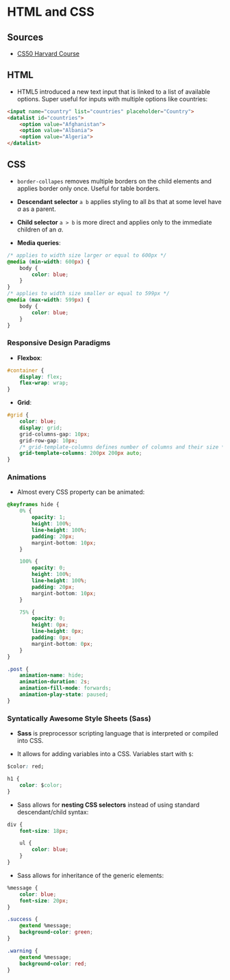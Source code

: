 # HTML and CSS

## Sources

- [CS50 Harvard Course](https://cs50.harvard.edu/web/2020/weeks/0/)

## HTML

- HTML5 introduced a new text input that is linked to a list of available options. Super useful for inputs with multiple options like countries:

```HTML
<input name="country" list="countries" placeholder="Country">
<datalist id="countries">
    <option value="Afghanistan">
    <option value="Albania">
    <option value="Algeria">
</datalist>
```

## CSS

- `border-collapes` removes multiple borders on the child elements and applies border only once. Useful for table borders.

- **Descendant selector** `a b` applies styling to all *b*s that at some level have *a* as a parent.

- **Child selector**  `a > b` is more direct and applies only to the immediate children of an *a*.

- **Media queries**:

```css
/* applies to width size larger or equal to 600px */
@media (min-width: 600px) {
    body {
        color: blue;
    }
}
/* applies to width size smaller or equal to 599px */
@media (max-width: 599px) {
    body {
        color: blue;
    }
}
```

### Responsive Design Paradigms

- **Flexbox**:

```css
#container {
    display: flex;
    flex-wrap: wrap;
}
```

- **Grid**:

```css
#grid {
    color: blue;
    display: grid;
    grid-columns-gap: 10px;
    grid-row-gap: 10px;
    /* grid-template-columns defines number of columns and their size */
    grid-template-columns: 200px 200px auto; 
}
```

### Animations

- Almost every CSS property can be animated:

```css
@keyframes hide {
    0% {
        opacity: 1;
        height: 100%;
        line-height: 100%;
        padding: 20px;
        margint-bottom: 10px;
    }

    100% {
        opacity: 0;
        height: 100%;
        line-height: 100%;
        padding: 20px;
        margint-bottom: 10px;
    }

    75% {
        opacity: 0;
        height: 0px;
        line-height: 0px;
        padding: 0px;
        margint-bottom: 0px;
    }
}

.post {
    animation-name: hide;
    animation-duration: 2s;
    animation-fill-mode: forwards;
    animation-play-state: paused;
}
```

### Syntatically Awesome Style Sheets (Sass)

- **Sass** is preprocessor scripting language that is interpreted or compiled into CSS.

- It allows for adding variables into a CSS. Variables start with `$`:

```css
$color: red;

h1 {
    color: $color;
}
```

- Sass allows for **nesting CSS selectors** instead of using standard descendant/child syntax:

```css
div {
    font-size: 18px;

    ul {
        color: blue;
    }
}
```

- Sass allows for inheritance of the generic elements:

```css
%message {
    color: blue;
    font-size: 20px;
}

.success {
    @extend %message;
    background-color: green;
}

.warning {
    @extend %message;
    background-color: red;
}
```

